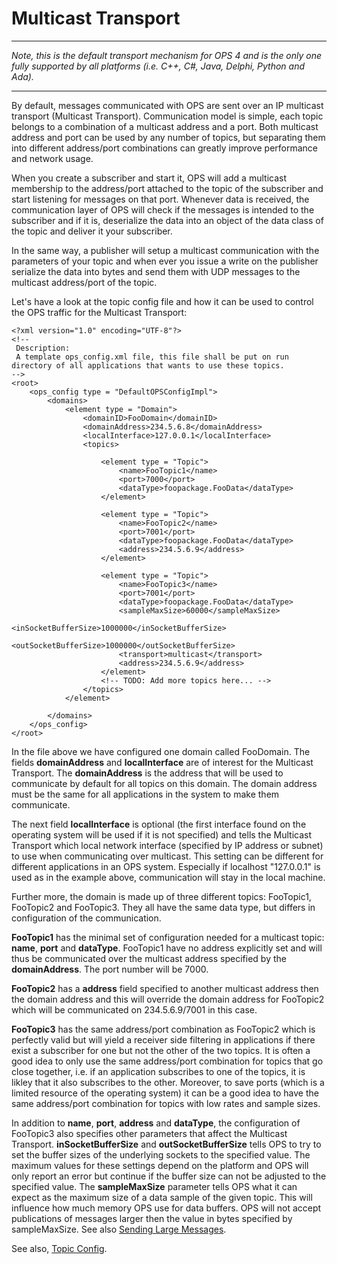 # Multicast Transport #


---

_Note, this is the default transport mechanism for OPS 4 and is the only one fully supported by all platforms (i.e. C++, C#, Java, Delphi, Python and Ada)._

---

By default, messages communicated with OPS are sent over an IP multicast transport (Multicast Transport). Communication model is simple, each topic belongs to a combination of a multicast address and a port. Both multicast address and port can be used by any number of topics, but separating them into different address/port combinations can greatly improve performance and network usage.

When you create a subscriber and start it, OPS will add a multicast membership to the address/port attached to the topic of the subscriber and start listening for messages on that port. Whenever data is received, the communication layer of OPS will check if the messages is intended to the subscriber and if it is, deserialize the data into an object of the data class of the topic and deliver it your subscriber.

In the same way, a publisher will setup a multicast communication with the parameters of your topic and when ever you issue a write on the publisher serialize the data into bytes and send them with UDP messages to the multicast address/port of the topic.

Let's have a look at the topic config file and how it can be used to control the OPS traffic for the Multicast Transport:

```
<?xml version="1.0" encoding="UTF-8"?>
<!--
 Description:
 A template ops_config.xml file, this file shall be put on run directory of all applications that wants to use these topics.
-->
<root>
    <ops_config type = "DefaultOPSConfigImpl">
        <domains>
            <element type = "Domain">
                <domainID>FooDomain</domainID>
                <domainAddress>234.5.6.8</domainAddress>
                <localInterface>127.0.0.1</localInterface>
                <topics>

                    <element type = "Topic">
                        <name>FooTopic1</name>
                        <port>7000</port>
                        <dataType>foopackage.FooData</dataType>
                    </element>

                    <element type = "Topic">
                        <name>FooTopic2</name>
                        <port>7001</port>
                        <dataType>foopackage.FooData</dataType>
                        <address>234.5.6.9</address>
                    </element>

                    <element type = "Topic">
                        <name>FooTopic3</name>
                        <port>7001</port>
                        <dataType>foopackage.FooData</dataType>
                        <sampleMaxSize>60000</sampleMaxSize>
                        <inSocketBufferSize>1000000</inSocketBufferSize>
                        <outSocketBufferSize>1000000</outSocketBufferSize>
                        <transport>multicast</transport>
                        <address>234.5.6.9</address>
                    </element>
                    <!-- TODO: Add more topics here... -->
                </topics>
            </element>

        </domains>
    </ops_config>
</root>

```
In the file above we have configured one domain called FooDomain. The fields **domainAddress** and **localInterface** are of interest for the Multicast Transport. The **domainAddress** is the address that will be used to communicate by default for all topics on this domain.
The domain address must be the same for all applications in the system to make them communicate.

The next field **localInterface** is optional (the first interface found on the operating system will be used if it is not specified) and tells the Multicast Transport which local network interface (specified by IP address or subnet) to use when communicating over multicast. This setting can be different for different applications in an OPS system. Especially if localhost "127.0.0.1" is used as in the example above, communication will stay in the local machine.

Further more, the domain is made up of three different topics: FooTopic1, FooTopic2 and FooTopic3. They all have the same data type, but differs in configuration of the communication.

**FooTopic1** has the minimal set of configuration needed for a multicast topic: **name**, **port** and **dataType**. FooTopic1 have no address explicitly set and will thus be communicated over the multicast address specified by the **domainAddress**. The port number will be 7000.

**FooTopic2** has a **address** field specified to another multicast address then the domain address and this will override the domain address for FooTopic2 which will be communicated on 234.5.6.9/7001 in this case.

**FooTopic3** has the same address/port combination as FooTopic2 which is perfectly valid but will yield a receiver side filtering in applications if there exist a subscriber for one but not the other of the two topics. It is often a good idea to only use the same address/port combination for topics that go close together, i.e. if an application subscribes to one of the topics, it is likley that it also subscribes to the other. Moreover, to save ports (which is a limited resource of the operating system) it can be a good idea to have the same address/port combination for topics with low rates and sample sizes.

In addition to **name**, **port**, **address** and **dataType**, the configuration of FooTopic3 also specifies other parameters that affect the Multicast Transport. **inSocketBufferSize** and **outSocketBufferSize** tells OPS to try to set the buffer sizes of the underlying sockets to the specified value. The maximum values for these settings depend on the platform and OPS will only report an error but continue if the buffer size can not be adjusted to the specified value.
The **sampleMaxSize** parameter tells OPS what it can expect as the maximum size of a data sample of the given topic. This will influence how much memory OPS use for data buffers. OPS will not accept publications of messages larger then the value in bytes specified by sampleMaxSize. See also [Sending Large Messages](LargeMessages.md).

See also, [Topic Config](OpsConfig.md).
